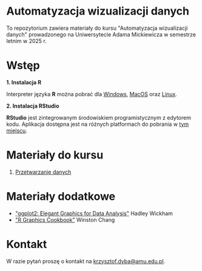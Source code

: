 # Automatyzacja wizualizacji danych

To repozytorium zawiera materiały do kursu "Automatyzacja wizualizacji danych" prowadzonego
na Uniwersytecie Adama Mickiewicza w semestrze letnim w 2025 r.



# Wstęp

**1. Instalacja R**

Interpreter języka **R** można pobrać dla [Windows](https://cloud.r-project.org/bin/windows/base/),
[MacOS](https://cran.r-project.org/bin/macosx/) oraz [Linux](https://cloud.r-project.org/bin/linux/).

**2. Instalacja RStudio**

**RStudio** jest zintegrowanym środowiskiem programistycznym z edytorem kodu.
Aplikacja dostępna jest na różnych platformach do pobrania w [tym miejscu](https://posit.co/download/rstudio-desktop/).

# Materiały do kursu

1. [Przetwarzanie danych](https://kadyb.github.io/vis2025/cwiczenia/01_Przetwarzanie_danych.html)

# Materiały dodatkowe

- ["ggplot2: Elegant Graphics for Data Analysis"](https://ggplot2-book.org/) Hadley Wickham
- ["R Graphics Cookbook"](https://r-graphics.org/) Winston Chang

# Kontakt 

W razie pytań proszę o kontakt na <krzysztof.dyba@amu.edu.pl>.
